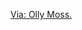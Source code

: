 ---
layout: post
wordpress_id: 1501
wordpress_url: http://noesbueno.com/archives/1501
date: '2012-07-06 09:55:33 -0500'
date_gmt: '2012-07-06 14:55:33 -0500'
body: |
  <p><a href="http://supersonicelectronic.com/post/26554554367">Via: Olly Moss.</a></p>
---